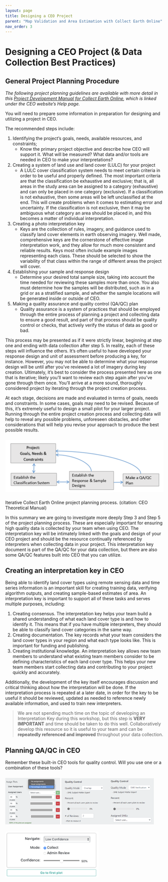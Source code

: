 ```yaml
---
layout: page
title: Designing a CEO Project 
parent: "Map Validation and Area Estimation with Collect Earth Online"
nav_order: 3
---
```


# Designing a CEO Project (& Data Collection Best Practices)

## General Project Planning Procedure

*The following project planning guidelines are available with more detail in this [Project Development Manual for Collect Earth Online](https://www.collect.earth/ceo-guides/#:~:text=Project%20Development%20Theory), which is linked under the CEO website’s Help page.*

You will need to prepare some information in preparation for designing and utilizing a project in CEO.

The recommended steps include: 
1. Identifying the project’s goals, needs, available resources, and constraints; 
    - Know the primary project objective and describe how CEO will support it. What will be measured? What data and/or tools are needed in CEO to make your interpretations?
2. Creating a system of land use and land cover (LULC) for your project
    - A LULC cover classification system needs to meet certain criteria in order to be useful and properly defined. The most important criteria are that the classification be exhaustive and exclusive; that is, all areas in the study area can be assigned to a category (exhaustive) and can only be placed in one category (exclusive). If a classification is not exhaustive, then some areas will be left unclassified at the end. This will create problems when it comes to estimating error and uncertainty. If the classification is not exclusive, then it may be ambiguous what category an area should be placed in, and this becomes a matter of individual interpretation.  
3. Creating a photo interpretation key
    - Keys are the collection of rules, imagery, and guidance used to classify land cover elements in earth observing imagery. Well made, comprehensive keys are the cornerstone of effective image interpretation work, and they allow for much more consistent and reliable results.  Keys most often include example images representing each class. These should be selected to show the variability of that class within the range of different areas the project will cover. 
4. Establishing your sample and response design 
    - Determine your desired total sample size, taking into account the time needed for reviewing these samples more than once. You also must determine how the samples will be distributed, such as in a grid or as a stratified sample, and whether the sample locations will be generated inside or outside of CEO.
5. Making a quality assurance and quality control (QA/QC) plan
    - Quality assurance is a system of practices that should be employed through the entire process of planning a project and collecting data to ensure a good result, and part of that process should be quality control or checks, that actively verify the status of data as good or bad.

This process may be presented as if it were strictly linear, beginning at step one and ending with data collection after step 5. In reality, each of these steps will influence the others. It’s often useful to have developed your response design and unit of assessment before producing a key, for instance. However, you may not be able to determine what your response design will be until after you’ve reviewed a lot of imagery during key creation. Ultimately, it’s best to consider the process presented here as one that is iterative; likely you’ll want to review each step again after you’ve gone through them once. You’ll arrive at a more sound, thoroughly considered project by iterating through the project creation process.  

At each stage, decisions are made and evaluated in terms of goals, needs and constraints. In some cases, goals may need to be revised. Because of this, it’s extremely useful to design a small pilot for your larger project. Running through the entire project creation process and collecting data will help to reveal any possible problems, unforeseen obstacles, and other considerations that will help you revise your approach to produce the best possible results. 

<img align="center" src="../images/ceo/4A_ProjectDesign.png"  vspace="10" width="600"> 
<p align = "left"> 
Iterative Collect Earth Online project planning process. (citation: CEO Theoretical Manual)
</p>

In this summary we are going to investigate more deeply Step 3 and Step 5 of the project planning process. These are especially important for ensuring high quality data is collected by your team when using CEO. The interpretation key will be intimately linked with the goals and design of your CEO project and should be the resource continually referenced by interpreters when collecting data in your project. This interpretation key document is part of the QA/QC for your data collection, but there are also some QA/QC features built into CEO that you can utilize. 

## Creating an interpretation key in CEO
Being able to identify land cover types using remote sensing data and time series information is an important skill for creating training data, verifying algorithm outputs, and creating sample-based estimates of area. An interpretation key is important to support all of these tasks and serves multiple purposes, including:
1. Creating consensus. The interpretation key helps your team build a shared understanding of what each land cover type is and how to identify it. This means that if you have multiple interpreters, they should be able to classify land cover categories in the same way.
2. Creating documentation. The key records what your team considers the land cover types in your region and what each type looks like. This is important for funding and publishing.
3. Creating institutional knowledge. An interpretation key allows new team members to understand what existing team members consider to be defining characteristics of each land cover type. This helps your new team members start collecting data and contributing to your project quickly and accurately.

Additionally, the development of the key itself encourages discussion and critical thinking about how the interpretation will be done. If the interpretation process is repeated at a later date, in order for the key to be useful it should be reviewed, updated as needed to reference newly available information, and used to train new interpreters.

> We are not spending much time on the topic of developing an Interpretation Key during this workshop, but this step is **VERY IMPORTANT** and time should be taken to do this well. Collaboratively develop this resource so it is useful to your team and can be **repeatedly referenced and improved** throughout your data collection.

## Planning QA/QC in CEO 
Remember these built-in CEO tools for quality control. Will you use one or a combination of these tools? 


<p float="center" >
    <img src="../images/ceo/1C_AssignPlots.png"  vspace="10" width="175" />
    <img src="../images/ceo/1D_QAQCsetup.png"  vspace="10" width="295" /> 
    <img src="../images/ceo/4B_reviewlowconfidence.png"  vspace="10" width="297" /> 
</p>
